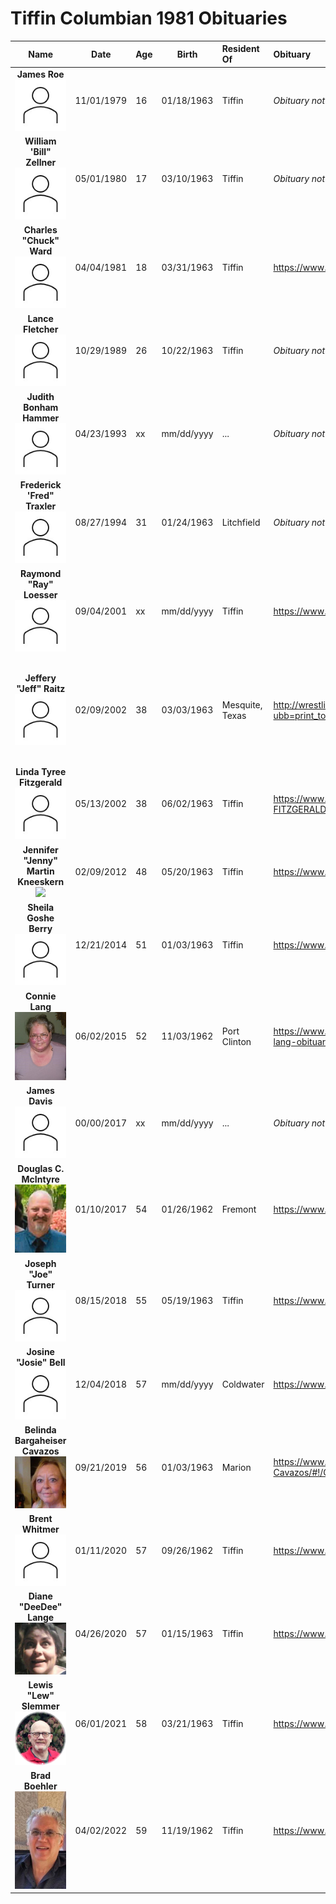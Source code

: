 
# Tiffin Columbian 1981 Obituaries

| Name                                                             | Date       | Age | Birth      | Resident Of       | Obituary | Other | 
| :--------------------------------------------------------------: | ---------- | --- | ---------- | :---------------- | :-------- | :-----: | 
| **James Roe**</br>![](jpgz/person.jpg)                           | 11/01/1979 | 16  | 01/18/1963 | Tiffin            | *Obituary not yet Identified* | [news](newz/James-Roe.md) | 
| **William 'Bill" Zellner**</br>![](jpgz/person.jpg)              | 05/01/1980 | 17  | 03/10/1963 | Tiffin            | *Obituary not yet Identified* | [news](newz/Bill-Zellner.md) | 
| **Charles "Chuck" Ward**</br>![](jpgz/person.jpg)                | 04/04/1981 | 18  | 03/31/1963 | Tiffin            | https://www.wikitree.com/wiki/Ward-3909 | [news](newz/Charles-Ward.md) | 
| **Lance Fletcher**</br>![](jpgz/person.jpg)                      | 10/29/1989 | 26  | 10/22/1963 | Tiffin            | *Obituary not yet Identified* | [news](newz/Lance-Fletcher.md) | 
| **Judith Bonham Hammer**</br>![](jpgz/person.jpg)                | 04/23/1993 | xx  | mm/dd/yyyy | ...               | *Obituary not yet Identified* | | 
| **Frederick 'Fred" Traxler**</br>![](jpgz/person.jpg)            | 08/27/1994 | 31  | 01/24/1963 | Litchfield        | *Obituary not yet Identified* | [news](newz/Fred-Traxler.md) | 
| **Raymond "Ray" Loesser**</br>![](jpgz/person.jpg)               | 09/04/2001 | xx  | mm/dd/yyyy | Tiffin            | <https://www.traunerofuneralhome.com/obituary/DrRAYMOND-LOESSER> | | 
| **Jeffery "Jeff" Raitz**</br>![](jpgz/person.jpg)                | 02/09/2002 | 38  | 03/03/1963 | Mesquite, Texas   | <http://wrestlingclassics.com/cgi-bin/.ubbcgi/ultimatebb.cgi?ubb=print_topic;f=9;t=044680> | [Gary Young vs Jeff Raitz Power Pro April 18th, 1987](https://www.youtube.com/watch?v=z1x5MdhlgXE) | 
| **Linda Tyree Fitzgerald**</br>![](jpgz/person.jpg)              | 05/13/2002 | 38  | 06/02/1963 | Tiffin            | <https://www.traunerofuneralhome.com/obituary/LINDAGAILTyree-FITZGERALD> | | 
| **Jennifer "Jenny" Martin Kneeskern**</br>![](jpgz/JenniferKneeskern-obit)   | 02/09/2012 | 48  | 05/20/1963 | Tiffin | <https://www.traunerofuneralhome.com/obituary/JENNIFER-KNEESKERN> | | 
| **Sheila Goshe Berry**</br>![](jpgz/person.jpg)                  | 12/21/2014 | 51  | 01/03/1963 | Tiffin            | <https://www.gase.nl/Internettree/f12801.htm> | | 
| **Connie Lang**</br>![](jpgz/ConnieLange-obit.jpg)               | 06/02/2015 | 52  | 11/03/1962 | Port Clinton      | <https://www.legacy.com/us/obituaries/portclintonnewsherald/name/connie-lang-obituary?pid=175009344> | | 
| **James Davis**</br>![](jpgz/person.jpg)                         | 00/00/2017 | xx  | mm/dd/yyyy | ...               | *Obituary not yet Identified* | | 
| **Douglas C. McIntyre**</br>![](jpgz/DouglasMcIntyre-obit.jpg)   | 01/10/2017 | 54  | 01/26/1962 | Fremont           | <https://www.wonderlyhorvathhanesfuneralhome.com/douglas-c-mcintyre/> | | 
| **Joseph "Joe" Turner**</br>![](jpgz/person.jpg)                 | 08/15/2018 | 55  | 05/19/1963 | Tiffin            | <https://www.hgmackfuneralhome.com/obituary/Joseph-Turner> | | 
| **Josine "Josie" Bell**</br>![](jpgz/person.jpg)                 | 12/04/2018 | 57  | mm/dd/yyyy | Coldwater         | <https://www.hgmackfuneralhome.com/obituary/JosineJosie-Bell> | | 
| **Belinda Bargaheiser Cavazos**</br>![](jpgz/BelindaCavazos-obit.webp)         | 09/21/2019 | 56  | 01/03/1963 | Marion | <https://www.cremationservicesofohio.com/obituaries/Belinda-Cavazos/#!/Obituary> | 
| **Brent Whitmer**</br>![](jpgz/person.jpg)                       | 01/11/2020 | 57  | 09/26/1962 | Tiffin            | <https://www.shookfamilyfh.com/obituary/Brent-Whitmer> | | 
| **Diane "DeeDee" Lange**</br>![](jpgz/DianeLange-obit.jpg)       | 04/26/2020 | 57  | 01/15/1963 | Tiffin            | <https://www.shookfamilyfh.com/obituary/Diane-Lange> | | 
| **Lewis "Lew" Slemmer**</br>![](jpgz/LewisSlemmer-obit.jpg)      | 06/01/2021 | 58  | 03/21/1963 | Tiffin            | <https://www.traunerofuneralhome.com/obituary/Lewis-Slemmer> | | 
| **Brad Boehler**</br>![](jpgz/BradBoehler-obit.jpg)              | 04/02/2022 | 59  | 11/19/1962 | Tiffin            | <https://www.shookfamilyfh.com/obituary/Brad-Boehler> | 
